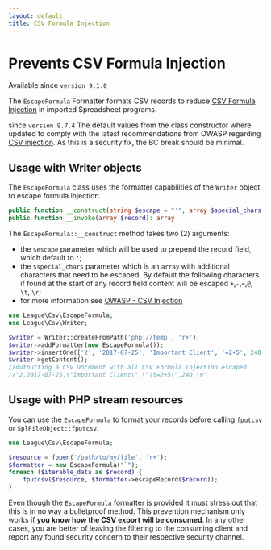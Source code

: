 ```yaml
---
layout: default
title: CSV Formula Injection
---
```


# Prevents CSV Formula Injection

<p class="message-notice">Available since <code>version 9.1.0</code></p>

The `EscapeFormula` Formatter formats CSV records to reduce [CSV Formula Injection](http://georgemauer.net/2017/10/07/csv-injection.html) in imported Spreadsheet programs.

<p class="message-warning">since <code>version 9.7.4</code> The default values from the class constructor where updated to comply with the latest recommendations from OWASP regarding <a href="https://owasp.org/www-community/attacks/CSV_Injection" target="_blank">CSV injection</a>.
As this is a security fix, the BC break should be minimal.</p>

## Usage with Writer objects

The `EscapeFormula` class uses the formatter capabilities of the `Writer` object to escape formula injection.

```php
public function __construct(string $escape = "'", array $special_chars = [])
public function __invoke(array $record): array
```

The `EscapeFormula::__construct` method takes two (2) arguments:

- the `$escape` parameter which will be used to prepend the record field, which default to `'`;
- the `$special_chars` parameter which is an `array` with additional characters that need to be escaped. By default the following characters if found at the start of any record field content will be escaped `+`,`-`,`=`,`@`, `\t`, `\r`;
- for more information see [OWASP - CSV Injection](https://owasp.org/www-community/attacks/CSV_Injection)

```php
use League\Csv\EscapeFormula;
use League\Csv\Writer;

$writer = Writer::createFromPath('php://temp', 'r+');
$writer->addFormatter(new EscapeFormula());
$writer->insertOne(['2', '2017-07-25', 'Important Client', '=2+5', 240, null]);
$writer->getContent();
//outputting a CSV Document with all CSV Formula Injection escaped
//"2,2017-07-25,\"Important Client\",\"\t=2+5\",240,\n"
```

## Usage with PHP stream resources

You can use the `EscapeFormula` to format your records before calling `fputcsv` or `SplFileObject::fputcsv`.

```php
use League\Csv\EscapeFormula;

$resource = fopen('/path/to/my/file', 'r+');
$formatter = new EscapeFormula("`");
foreach ($iterable_data as $record) {
    fputcsv($resource, $formatter->escapeRecord($record));
}
```

<p class="message-warning">Even though the <code>EscapeFormula</code> formatter is provided it must stress out that
this is in no way a bulletproof method. This prevention mechanism only works if <strong>you know how the CSV export
will be consumed</strong>. In any other cases, you are better of leaving the filtering to the consuming client and
report any found security concern to their respective security channel.</p>

